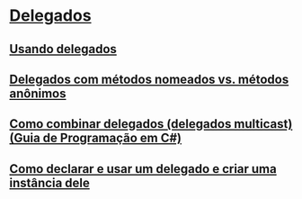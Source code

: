 # [Delegados](index.md)
## [Usando delegados](using-delegates.md)
## [Delegados com métodos nomeados vs. métodos anônimos](delegates-with-named-vs-anonymous-methods.md)
## [Como combinar delegados (delegados multicast) (Guia de Programação em C#)](how-to-combine-delegates-multicast-delegates.md)
## [Como declarar e usar um delegado e criar uma instância dele](how-to-declare-instantiate-and-use-a-delegate.md)
